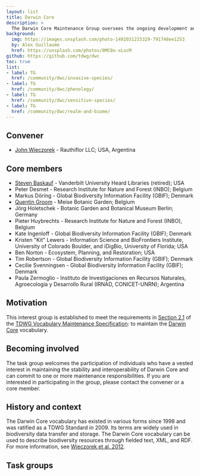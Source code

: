 ```yaml
---
layout: list
title: Darwin Core
description: >
  The Darwin Core Maintenance Group oversees the ongoing development and stewardship of the Darwin Core Standard. This includes evaluating proposed additions and changes, offering usage guidelines and examples, and safeguarding the consistency and longevity of metadata associated with the standard’s components. Members of the Maintenance Group are deeply committed to maintaining the stability, interoperability, and continued evolution of Darwin Core to meet the needs of the biodiversity informatics community.
background:
  img: https://images.unsplash.com/photo-1492031215329-791748ee1253
  by: Alex Guillaume
  href: https://unsplash.com/photos/0MC0o-xLucM
github: https://github.com/tdwg/dwc
toc: true
list:
- label: TG
  href: /community/dwc/invasive-species/
- label: TG
  href: /community/dwc/phenology/
- label: TG
  href: /community/dwc/sensitive-species/
- label: TG
  href: /community/dwc/realm-and-biome/
---
```


## Convener

- [John Wieczorek](mailto:gtuco.btuco@gmail.com) - Rauthiflor LLC; USA, Argentina

## Core members

- [Steven Baskauf](mailto:steve.baskauf@gmail.com) - Vanderbilt University Heard Libraries (retired); USA
- Peter Desmet - Research Institute for Nature and Forest (INBO); Belgium
- Markus Döring - Global Biodiversity Information Facility (GBIF); Denmark
- [Quentin Groom](mailto:quentin.groom@plantentuinmeise.be) - Meise Botanic Garden; Belgium
- Jörg Holetschek - Botanic Garden and Botanical Museum Berlin; Germany
- Pieter Huybrechts - Research Institute for Nature and Forest (INBO), Belgium
- Kate Ingenloff - Global Biodiversity Information Facility (GBIF); Denmark
- Kristen "Kit" Lewers - Information Science and BioFrontiers Institute, University of Colorado Boulder, and iDigBio, University of Florida; USA
- Ben Norton - Ecosystem, Planning, and Restoration; USA
- Tim Robertson - Global Biodiversity Information Facility (GBIF); Denmark
- Cecilie Svenningsen - Global Biodiversity Information Facility (GBIF); Denmark
- Paula Zermoglio - Instituto de Investigaciones en Recursos Naturales, Agroecología y Desarrollo Rural (IRNAD, CONICET-UNRN); Argentina

## Motivation

This interest group is established to meet the requirements in [Section 2.1](https://github.com/tdwg/vocab/blob/master/vms/maintenance-specification.md#21-vocabulary-maintenance-interest-groups) of the [TDWG Vocabulary Maintenance Specification](https://github.com/tdwg/vocab/blob/master/vms/maintenance-specification.md): to maintain the [Darwin Core](/standards/dwc/) vocabulary.

## Becoming involved

The task group welcomes the participation of individuals who have a vested interest in maintaining the stability and interoperability of Darwin Core and can commit to one or more maintenance responsibilities. If you are interested in participating in the group, please contact the convener or a core member.

## History and context

The Darwin Core vocabulary has existed in various forms since 1998 and was ratified as a TDWG Standard in 2009. Its terms are widely used in biodiversity data transfer and storage. The Darwin Core vocabulary can be used to describe biodiversity resources through fielded text, XML, and RDF. For more information, see [Wieczorek et al. 2012](https://doi.org/10.1371/journal.pone.0029715).

## Task groups

<!-- list will be inserted below content -->
